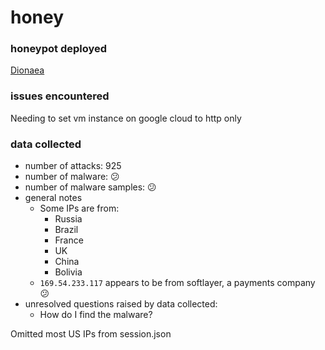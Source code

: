 # honey

### honeypot deployed

[Dionaea](https://github.com/rep/dionaea)

### issues encountered

Needing to set vm instance on google cloud to http only

### data collected
* number of attacks: 925
* number of malware: :confused:
* number of malware samples: :confused:
* general notes
  * Some IPs are from: 
    * Russia
    * Brazil
    * France
    * UK
    * China  
    * Bolivia
  * `169.54.233.117` appears to be from softlayer, a payments company :confused: 
* unresolved questions raised by data collected: 
  * How do I find the malware?

Omitted most US IPs from session.json
